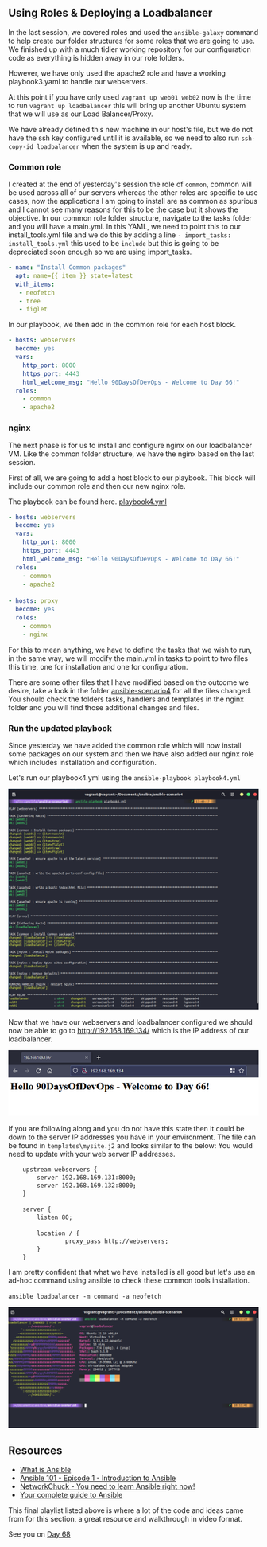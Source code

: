 ## Using Roles & Deploying a Loadbalancer

In the last session, we covered roles and used the `ansible-galaxy` command to help create our folder structures for some roles that we are going to use. We finished up with a much tidier working repository for our configuration code as everything is hidden away in our role folders.

However, we have only used the apache2 role and have a working playbook3.yaml to handle our webservers.

At this point if you have only used `vagrant up web01 web02` now is the time to run `vagrant up loadbalancer` this will bring up another Ubuntu system that we will use as our Load Balancer/Proxy.

We have already defined this new machine in our host's file, but we do not have the ssh key configured until it is available, so we need to also run `ssh-copy-id loadbalancer` when the system is up and ready.

### Common role

I created at the end of yesterday's session the role of `common`, common will be used across all of our servers whereas the other roles are specific to use cases, now the applications I am going to install are as common as spurious and I cannot see many reasons for this to be the case but it shows the objective. In our common role folder structure, navigate to the tasks folder and you will have a main.yml. In this YAML, we need to point this to our install_tools.yml file and we do this by adding a line `- import_tasks: install_tools.yml` this used to be `include` but this is going to be depreciated soon enough so we are using import_tasks.

```Yaml
- name: "Install Common packages"
  apt: name={{ item }} state=latest
  with_items:
   - neofetch
   - tree
   - figlet
```

In our playbook, we then add in the common role for each host block.

```Yaml
- hosts: webservers
  become: yes
  vars:
    http_port: 8000
    https_port: 4443
    html_welcome_msg: "Hello 90DaysOfDevOps - Welcome to Day 66!"
  roles:
    - common
    - apache2
```

### nginx

The next phase is for us to install and configure nginx on our loadbalancer VM. Like the common folder structure, we have the nginx based on the last session.

First of all, we are going to add a host block to our playbook. This block will include our common role and then our new nginx role.

The playbook can be found here. [playbook4.yml](Days/../Configmgmt/ansible-scenario4/playbook4.yml)

```Yaml
- hosts: webservers
  become: yes
  vars:
    http_port: 8000
    https_port: 4443
    html_welcome_msg: "Hello 90DaysOfDevOps - Welcome to Day 66!"
  roles:
    - common
    - apache2

- hosts: proxy
  become: yes
  roles:
    - common
    - nginx
```

For this to mean anything, we have to define the tasks that we wish to run, in the same way, we will modify the main.yml in tasks to point to two files this time, one for installation and one for configuration.

There are some other files that I have modified based on the outcome we desire, take a look in the folder [ansible-scenario4](Days/Configmgmt/ansible-scenario4) for all the files changed. You should check the folders tasks, handlers and templates in the nginx folder and you will find those additional changes and files.

### Run the updated playbook

Since yesterday we have added the common role which will now install some packages on our system and then we have also added our nginx role which includes installation and configuration.

Let's run our playbook4.yml using the `ansible-playbook playbook4.yml`

![](Images/Day67_config1.png)

Now that we have our webservers and loadbalancer configured we should now be able to go to http://192.168.169.134/ which is the IP address of our loadbalancer.

![](Images/Day67_config2.png)

If you are following along and you do not have this state then it could be down to the server IP addresses you have in your environment. The file can be found in `templates\mysite.j2` and looks similar to the below: You would need to update with your web server IP addresses.

```J2
    upstream webservers {
        server 192.168.169.131:8000;
        server 192.168.169.132:8000;
    }

    server {
        listen 80;

        location / {
                proxy_pass http://webservers;
        }
    }
```

I am pretty confident that what we have installed is all good but let's use an ad-hoc command using ansible to check these common tools installation.

`ansible loadbalancer -m command -a neofetch`

![](Images/Day67_config3.png)

## Resources

- [What is Ansible](https://www.youtube.com/watch?v=1id6ERvfozo)
- [Ansible 101 - Episode 1 - Introduction to Ansible](https://www.youtube.com/watch?v=goclfp6a2IQ)
- [NetworkChuck - You need to learn Ansible right now!](https://www.youtube.com/watch?v=5hycyr-8EKs&t=955s)
- [Your complete guide to Ansible](https://www.youtube.com/playlist?list=PLnFWJCugpwfzTlIJ-JtuATD2MBBD7_m3u)

This final playlist listed above is where a lot of the code and ideas came from for this section, a great resource and walkthrough in video format.

See you on [Day 68](day68.md)
